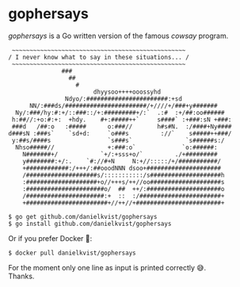 # gophersays

*gophersays* is a Go written version of the famous *cowsay* program.  

```
 ~~~~~~~~~~~~~~~~~~~~~~~~~~~~~~~~~~~~~~~~~~~~~~~~~
/ I never know what to say in these situations... /
 ~~~~~~~~~~~~~~~~~~~~~~~~~~~~~~~~~~~~~~~~~~~~~~~~~
               ###
                 ##
                   #
                        dhyysoo++++ooossyhd
                Ndyo/:#######################:+sd
      NN/:###ds/#######################/+////+/###+y#######
  Ny/:###/hy:#:+/::###::/+:#########+/:`  .:#  :+/##:oo######
 h:##//:+o:#:+:  +hdy.    #+:#####++`     s####` :+###:sN +###:
 ###d   /##:o   :#####      o:###//       h#s#N.  :/####+Ny####
d###sN :###s`    `sd+d:     `o###s         ://`    s#####++###/
 y:##s/####s                `s###s`               `s######s:/
  Nhso#####//               +:###:o`             `o:######:
    N#######+/            `+/:+sss+o/`         ./+#########
    y########:+/:.    `#://#+N     N:+//:::::/+/###########/
    +############:/+++/:##ooodNNN dsoo+#####################
    /####################s/:::::::::::/s####################h
    :####################+o//+++s/++//oo####################s
    :######################o/  ##  ++/:#####################o
    /######################:+  ::  :/#######################+
    +#######################+//++//+########################+
```

```
$ go get github.com/danielkvist/gophersays
$ go install github.com/danielkvist/gophersays
```

Or if you prefer Docker 👋:

```
$ docker pull danielkvist/gophersays
```

For the moment only one line as input is printed correctly 😅.  
Thanks.  